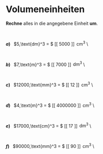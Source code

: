 <!--
version:  0.0.1

language: de

@style
input {
    text-align: center;
}

.flex-container {
    display: flex;
    flex-wrap: wrap;
    align-items: stretch;
    gap: 20px;
}

.flex-child {
    flex: 1;
    min-width: 350px;
    margin-right: 20px;
}

@media (max-width: 400px) {
    .flex-child {
        flex: 100%;
        margin-right: 0;
    }
}
@end

formula: \carry   \textcolor{red}{\scriptsize #1}
formula: \digit   \rlap{\carry{#1}}\phantom{#2}#2
formula: \permil  \text{‰}

import: https://raw.githubusercontent.com/LiaTemplates/Tikz-Jax/main/README.md

script: https://cdn.jsdelivr.net/gh/LiaTemplates/Tikz-Jax@main/dist/index.js


tags: Einheiten, Länge, Volumen, sehr leicht, sehr niedrig, Angeben

comment: Rechne die Volumeneinheit richtig um.

author: Martin Lommatzsch

-->




# Volumeneinheiten


**Rechne** alles in die angegebene Einheit **um**.

<br>


<section class="flex-container">

<div class="flex-child">

__$a)\;\;$__ $5\,\text{dm}^3 = $ [[   5000  ]] $\,\text{cm}^3$ \

</div>
<br>
<div class="flex-child">

__$b)\;\;$__ $7\,\text{m}^3 = $ [[   7000  ]] $\,\text{dm}^3$ \

</div>
<br>
<div class="flex-child">

__$c)\;\;$__ $12000\,\text{mm}^3 = $ [[   12     ]] $\,\text{cm}^3$ \

</div>
<br>
<div class="flex-child">

__$d)\;\;$__ $4\,\text{m}^3 = $ [[ 4000000 ]] $\,\text{cm}^3$ \

</div>
<br>
<div class="flex-child">

__$e)\;\;$__ $17000\,\text{cm}^3 = $ [[    17    ]] $\,\text{dm}^3$ \

</div>
<br>
<div class="flex-child">

__$f)\;\;$__ $90000\,\text{mm}^3 = $ [[    90    ]] $\,\text{cm}^3$ \

</div>


</section>

<br>
<br>
<br>
<br>
<br>